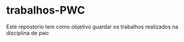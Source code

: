 # trabalhos-PWC

Este repostorio tem como objetivo guardar os trabalhos realizados na disciplina de pwc
